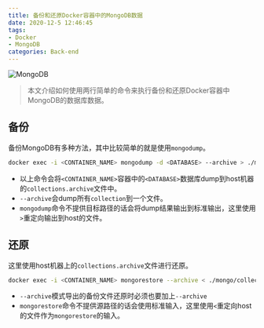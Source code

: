 ```yaml
---
title: 备份和还原Docker容器中的MongoDB数据
date: 2020-12-5 12:46:45
tags:
- Docker
- MongoDB
categories: Back-end
---
```


![MongoDB](/images/20201204_mongodb.svg)

> 本文介绍如何使用两行简单的命令来执行备份和还原Docker容器中MongoDB的数据库数据。

<!--more-->

## 备份

备份MongoDB有多种方法，其中比较简单的就是使用`mongodump`。

```bash
docker exec -i <CONTAINER_NAME> mongodump -d <DATABASE> --archive > ./mongo/collections.archive
```

- 以上命令会将`<CONTAINER_NAME>`容器中的`<DATABASE>`数据库dump到host机器的`collections.archive`文件中。
- `--archive`会dump所有`collection`到一个文件。
- `mongodump`命令不提供目标路径的话会将dump结果输出到标准输出，这里使用`>`重定向输出到host的文件。

## 还原

这里使用host机器上的`collections.archive`文件进行还原。

```bash
docker exec -i <CONTAINER_NAME> mongorestore --archive < ./mongo/collections.archive
```

- `--archive`模式导出的备份文件还原时必须也要加上`--archive`
- `mongorestore`命令不提供源路径的话会使用标准输入，这里使用`<`重定向host的文件作为`mongorestore`的输入。

